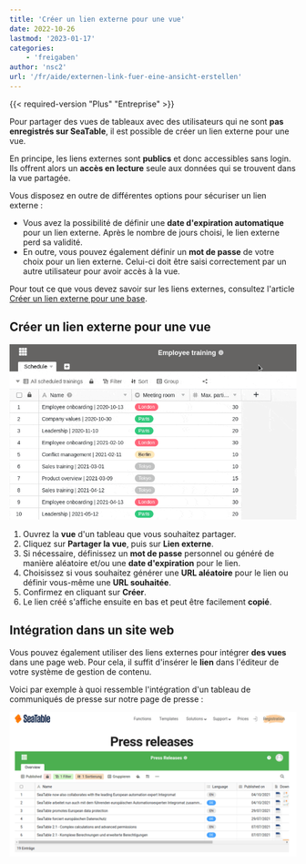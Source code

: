 ```yaml
---
title: 'Créer un lien externe pour une vue'
date: 2022-10-26
lastmod: '2023-01-17'
categories:
    - 'freigaben'
author: 'nsc2'
url: '/fr/aide/externen-link-fuer-eine-ansicht-erstellen'
---
```


{{< required-version "Plus" "Entreprise" >}}

Pour partager des vues de tableaux avec des utilisateurs qui ne sont **pas enregistrés sur SeaTable**, il est possible de créer un lien externe pour une vue.

En principe, les liens externes sont **publics** et donc accessibles sans login. Ils offrent alors un **accès en lecture** seule aux données qui se trouvent dans la vue partagée.

Vous disposez en outre de différentes options pour sécuriser un lien externe :

- Vous avez la possibilité de définir une **date d'expiration automatique** pour un lien externe. Après le nombre de jours choisi, le lien externe perd sa validité.
- En outre, vous pouvez également définir un **mot de passe** de votre choix pour un lien externe. Celui-ci doit être saisi correctement par un autre utilisateur pour avoir accès à la vue.

Pour tout ce que vous devez savoir sur les liens externes, consultez l'article [Créer un lien externe pour une base](https://seatable.io/fr/docs/freigabelinks/externer-link-erklaert/).

## Créer un lien externe pour une vue

![Créer un lien externe pour une vue dans SeaTable](images/create-an-external-link-for-a-view-2.gif)

1. Ouvrez la **vue** d'un tableau que vous souhaitez partager.
2. Cliquez sur **Partager la vue**, puis sur **Lien externe**.
3. Si nécessaire, définissez un **mot de passe** personnel ou généré de manière aléatoire et/ou une **date d'expiration** pour le lien.
4. Choisissez si vous souhaitez générer une **URL aléatoire** pour le lien ou définir vous-même une **URL souhaitée**.
5. Confirmez en cliquant sur **Créer**.
6. Le lien créé s'affiche ensuite en bas et peut être facilement **copié**.

## Intégration dans un site web

Vous pouvez également utiliser des liens externes pour intégrer **des vues** dans une page web. Pour cela, il suffit d'insérer le **lien** dans l'éditeur de votre système de gestion de contenu.

Voici par exemple à quoi ressemble l'intégration d'un tableau de communiqués de presse sur notre page de presse :

![Intégration de vues externes dans un site web.](images/image-1666823263581.png)
